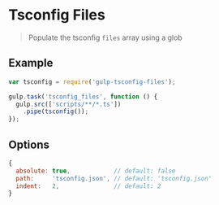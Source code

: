 # Tsconfig Files

> Populate the tsconfig `files` array using a glob

## Example

``` js
var tsconfig = require('gulp-tsconfig-files');

gulp.task('tsconfig_files', function () {
  gulp.src(['scripts/**/*.ts'])
    .pipe(tsconfig());
});
```

## Options

``` js
{
  absolute: true,            // default: false
  path:     'tsconfig.json', // default: 'tsconfig.json'
  indent:   2,               // default: 2
}
```
